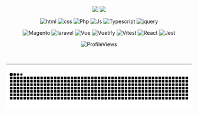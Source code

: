 <div align="center"> 
  <img src="https://github.com/user-attachments/assets/e60e23f7-8709-44b6-b2a7-fa8f3585eb0a">
  <img src="https://readme-typing-svg.herokuapp.com?font=roboto&size=22&duration=4000&color=77657d&background=FF000000&center=true&lines=👽+front-end+developer+!+👾" width="300px"> 
</div>

<div align="center">   

![html](https://img.shields.io/badge/html-043?style=for-the-badge&logo=html5&color=black&logoColor=red)
![css](https://img.shields.io/badge/css-043?style=for-the-badge&logo=css3&color=black&logoColor=red)
![Php](https://img.shields.io/badge/Php-043?style=for-the-badge&logo=php&color=black&logoColor=red)
![Js](https://img.shields.io/badge/js-043?style=for-the-badge&logo=javascript&color=black&logoColor=red)
![Typescript](https://img.shields.io/badge/ts-043?style=for-the-badge&logo=typescript&color=black&logoColor=red)
![jquery](https://img.shields.io/badge/jquery-043?style=for-the-badge&logo=jquery&color=black&logoColor=red)

![Magento](https://img.shields.io/badge/magento-043?style=for-the-badge&logo=magento&color=black&logoColor=red)
![laravel](https://img.shields.io/badge/laravel-043?style=for-the-badge&logo=laravel&color=black&logoColor=red)
![Vue](https://img.shields.io/badge/vue-043?style=for-the-badge&logo=vue.js&color=black&logoColor=red)
![Vuetify](https://img.shields.io/badge/vuetify-043?style=for-the-badge&logo=vuetify&color=black&logoColor=red)
![Vitest](https://img.shields.io/badge/vitest-043?style=for-the-badge&logo=vitest&color=black&logoColor=red)
![React](https://img.shields.io/badge/react-043?style=for-the-badge&logo=react&color=black&logoColor=red)
![Jest](https://img.shields.io/badge/jest-043?style=for-the-badge&logo=jest&color=black&logoColor=red)

<!---![next](https://img.shields.io/badge/next-043?style=for-the-badge&logo=next.js)
![swift](https://img.shields.io/badge/swift-043?style=for-the-badge&logo=swift)--->

<!---![![GitHub Streak](https://streak-stats.demolab.com/?user=catheali&theme=vue&background=043&border=041&dates=fff)](https://git.io/streak-stats)--->

  <!---![Github](https://github-readme-stats.vercel.app/api/top-langs?username=catheali&show_icons=true&layout=compact&theme=dark)--->
 <!---<a href="https://www.linkedin.com/in/alicia-alencar" target="_blank"><img src="https://piskel-imgstore-b.appspot.com/img/f53416c2-06f0-11ee-af8d-499722071048.gif" target="_blank"></a>--->

 
<!---<a href="https://instagram.com/ali.snull" target="_blank"><img src="https://piskel-imgstore-b.appspot.com/img/351d658c-06f2-11ee-8d0b-499722071048.gif" target="_blank"></a>--->

 <!----[![spotify-github-profile](https://spotify-github-profile.vercel.app/api/view?uid=c7kfxt48cspaphqxjbbjcnqdk&cover_image=true&theme=novatorem&show_offline=true&background_color=008000&interchange=true&bar_color=9bd198&bar_color_cover=true)](https://spotify-github-profile.vercel.app/api/view?uid=c7kfxt48cspaphqxjbbjcnqdk&redirect=true)---->

 <!--- ![ProfileViews](https://img.shields.io/static/v1??username=catheali&label=Profile%20Views&message=0&color=FF0000&labelColor=000000&style=flat) ---> 
![ProfileViews](https://komarev.com/ghpvc/?username=catheali&color=FF0000&labelColor=000000&style=flat)

<br>
<!--  <img width="100px" src="https://piskel-imgstore-b.appspot.com/img/023efcd9-0633-11ee-b1b2-3555d4fbe6b2.gif">
  -->
 <!--- "MAKTUB"  ✨444✨   ✨777✨   ✨1111✨ --->
 </div>
<hr>
<div align="center">
<picture>
  <source media="(prefers-color-scheme: dark)" srcset="https://raw.githubusercontent.com/catheali/catheali/output/github-contribution-grid-snake-dark.svg?v=2" />
  <source media="(prefers-color-scheme: light)" srcset="https://raw.githubusercontent.com/catheali/catheali/output/github-contribution-grid-snake.svg?v=2" />
  <img alt="github-snake" src="https://raw.githubusercontent.com/catheali/catheali/output/github-contribution-grid-snake.svg?v=2" />
</picture>
</div>


